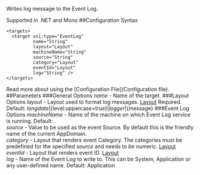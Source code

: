 Writes log message to the Event Log. 

Supported in .NET and Mono
##Configuration Syntax
```
<targets>
  <target xsi:type="EventLog"
          name="String"
          layout="Layout"
          machineName="String"
          source="String"
          category="Layout"
          eventId="Layout"
          log="String" />
</targets>
```
Read more about using the [Configuration File](Configuration file).
##Parameters
###General Options
_name_ - Name of the target.
###Layout Options
_layout_ - Layout used to format log messages. [Layout](Layouts) Required. Default: ${longdate}|${level:uppercase=true}|${logger}|${message}
###Event Log Options
_machineName_ - Name of the machine on which Event Log service is running. Default: .  
_source_ - Value to be used as the event Source. By default this is the friendly name of the current AppDomain.  
_category_ - Layout that renders event Category.  The categories must be predefined for the specified _source_ and needs to be numeric. [Layout](Layouts)  
_eventId_ - Layout that renders event ID. [Layout](Layouts)  
_log_ - Name of the Event Log to write to. This can be System, Application or any user-defined name. Default: Application